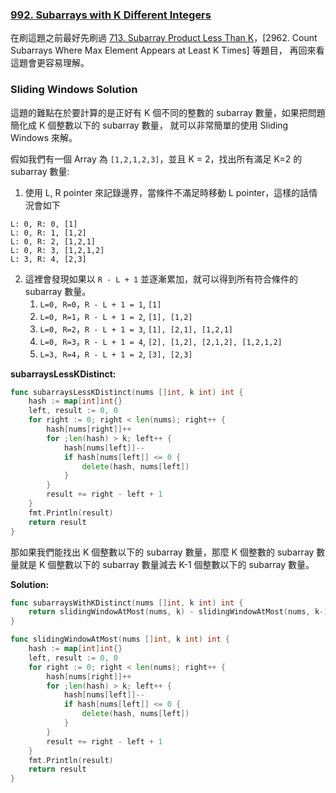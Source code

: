 ### [992. Subarrays with K Different Integers]

在刷這題之前最好先刷過 [713. Subarray Product Less Than K]，[2962. Count Subarrays Where Max Element Appears at Least K Times] 等題目，
再回來看這題會更容易理解。

### Sliding Windows Solution

這題的難點在於要計算的是正好有 K 個不同的整數的 subarray 數量，如果把問題簡化成 K 個整數以下的 subarray 數量，
就可以非常簡單的使用 Sliding Windows 來解。

假如我們有一個 Array 為 `[1,2,1,2,3]`，並且 K = 2，找出所有滿足 K=2 的 subarray 數量:
1.  使用 L, R pointer 來記錄邊界，當條件不滿足時移動 L pointer，這樣的話情況會如下

```
L: 0, R: 0, [1]
L: 0, R: 1, [1,2]
L: 0, R: 2, [1,2,1]
L: 0, R: 3, [1,2,1,2]
L: 3, R: 4, [2,3]
```
2.  這裡會發現如果以 `R - L + 1` 並逐漸累加，就可以得到所有符合條件的 subarray 數量。
    1.  `L=0, R=0`，`R - L + 1 = 1`, `[1]`
    2.  `L=0, R=1`，`R - L + 1 = 2`, `[1], [1,2]`
    3.  `L=0, R=2`，`R - L + 1 = 3`, `[1], [2,1], [1,2,1]`
    4.  `L=0, R=3`，`R - L + 1 = 4`, `[2], [1,2], [2,1,2], [1,2,1,2]`
    5.  `L=3, R=4`，`R - L + 1 = 2`, `[3], [2,3]`

**subarraysLessKDistinct:**
```go
func subarraysLessKDistinct(nums []int, k int) int {
    hash := map[int]int{}
    left, result := 0, 0
    for right := 0; right < len(nums); right++ {
        hash[nums[right]]++
        for ;len(hash) > k; left++ {
            hash[nums[left]]--
            if hash[nums[left]] <= 0 {
                delete(hash, nums[left])
            }
        }
        result += right - left + 1
    }
    fmt.Println(result)
    return result
}
```

那如果我們能找出 K 個整數以下的 subarray 數量，那麼 K 個整數的 subarray 數量就是 K 個整數以下的 subarray 數量減去 K-1 個整數以下的 subarray 數量。

**Solution:**
```go
func subarraysWithKDistinct(nums []int, k int) int {
    return slidingWindowAtMost(nums, k) - slidingWindowAtMost(nums, k-1)
}

func slidingWindowAtMost(nums []int, k int) int {
    hash := map[int]int{}
    left, result := 0, 0
    for right := 0; right < len(nums); right++ {
        hash[nums[right]]++
        for ;len(hash) > k; left++ {
            hash[nums[left]]--
            if hash[nums[left]] <= 0 {
                delete(hash, nums[left])
            }
        }
        result += right - left + 1
    }
    fmt.Println(result)
    return result
}
```

[992. Subarrays with K Different Integers]: https://leetcode.com/problems/subarrays-with-k-different-integers

[713. Subarray Product Less Than K]: ../Medium/713.Subarray_Product_Less_Than_K.md
[2958. Length of Longest Subarray With at Most K Frequency]: ../Medium/713.Subarray_Product_Less_Than_K.md